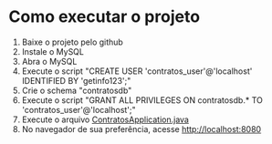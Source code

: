 # Como executar o projeto

1. Baixe o projeto pelo github
2. Instale o MySQL
3. Abra o MySQL
4. Execute o script "CREATE USER 'contratos_user'@'localhost' IDENTIFIED BY 'getinfo123';"
5. Crie o schema "contratosdb"
6. Execute o script "GRANT ALL PRIVILEGES ON contratosdb.* TO 'contratos_user'@'localhost';"
7. Execute o arquivo [ContratosApplication.java](getinfo-backend/contratos/src/main/java/com/getinfo/contratos/ContratosApplication.java)
8. No navegador de sua preferência, acesse <http://localhost:8080>
